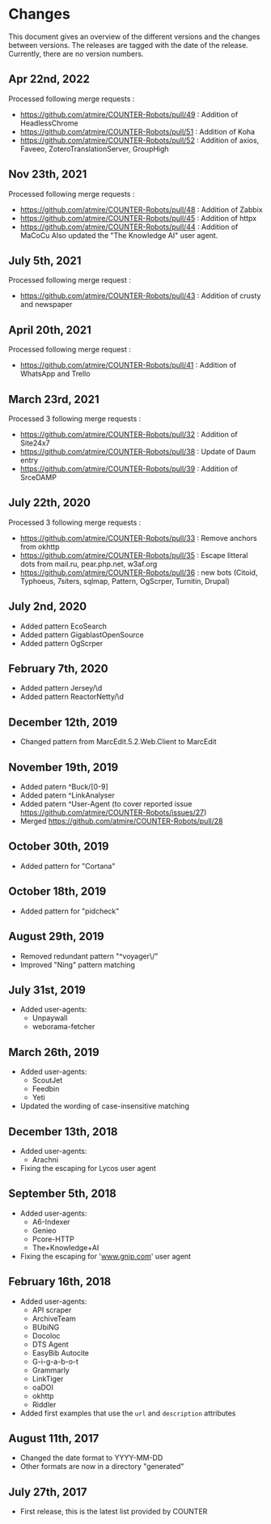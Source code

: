 # Changes
This document gives an overview of the different versions and the changes between versions.
The releases are tagged with the date of the release. Currently, there are no version numbers.

## Apr 22nd, 2022
Processed following merge requests :
- https://github.com/atmire/COUNTER-Robots/pull/49 : Addition of HeadlessChrome
- https://github.com/atmire/COUNTER-Robots/pull/51 : Addition of Koha
- https://github.com/atmire/COUNTER-Robots/pull/52 : Addition of axios, Faveeo, ZoteroTranslationServer, GroupHigh

## Nov 23th, 2021
Processed following merge requests :
- https://github.com/atmire/COUNTER-Robots/pull/48 : Addition of Zabbix
- https://github.com/atmire/COUNTER-Robots/pull/45 : Addition of httpx
- https://github.com/atmire/COUNTER-Robots/pull/44 : Addition of MaCoCu
Also updated the "The Knowledge AI" user agent.

## July 5th, 2021
Processed following merge request : 
- https://github.com/atmire/COUNTER-Robots/pull/43 : Addition of crusty and newspaper

## April 20th, 2021
Processed following merge request : 
- https://github.com/atmire/COUNTER-Robots/pull/41 : Addition of WhatsApp and Trello

## March 23rd, 2021
Processed 3 following merge requests :
- https://github.com/atmire/COUNTER-Robots/pull/32 : Addition of Site24x7
- https://github.com/atmire/COUNTER-Robots/pull/38 : Update of Daum entry
- https://github.com/atmire/COUNTER-Robots/pull/39 : Addition of SrceDAMP

## July 22th, 2020
Processed 3 following merge requests : 
- https://github.com/atmire/COUNTER-Robots/pull/33 : Remove anchors from okhttp
- https://github.com/atmire/COUNTER-Robots/pull/35 : Escape litteral dots from mail.ru, pear.php.net, w3af.org
- https://github.com/atmire/COUNTER-Robots/pull/36 : new bots (Citoid, Typhoeus, 7siters, sqlmap, Pattern, OgScrper, Turnitin, Drupal)

## July 2nd, 2020
- Added pattern EcoSearch
- Added pattern GigablastOpenSource
- Added pattern OgScrper

## February 7th, 2020
- Added pattern Jersey\/\d
- Added pattern ReactorNetty\/\d

## December 12th, 2019
- Changed pattern from MarcEdit.5.2.Web.Client to MarcEdit

## November 19th, 2019
- Added patern ^Buck/[0-9]
- Added patern ^LinkAnalyser
- Added patern ^User-Agent (to cover reported issue https://github.com/atmire/COUNTER-Robots/issues/27)
- Merged https://github.com/atmire/COUNTER-Robots/pull/28

## October 30th, 2019
- Added pattern for "Cortana"

## October 18th, 2019
- Added pattern for "pidcheck"

## August 29th, 2019
- Removed redundant pattern "^voyager\\/"
- Improved "Ning" pattern matching

## July 31st, 2019
- Added user-agents:
    - Unpaywall
    - weborama-fetcher

## March 26th, 2019
- Added user-agents:
    - ScoutJet
    - Feedbin
    - Yeti
- Updated the wording of case-insensitive matching

## December 13th, 2018
- Added user-agents:
    - Arachni
- Fixing the escaping for Lycos user agent

## September 5th, 2018
- Added user-agents:
    - A6-Indexer
    - Genieo
    - Pcore-HTTP
    - The+Knowledge+AI    
- Fixing the escaping for 'www.gnip.com' user agent

## February 16th, 2018
- Added user-agents:
    - API scraper
    - ArchiveTeam
    - BUbiNG
    - Docoloc
    - DTS Agent
    - EasyBib Autocite
    - G-i-g-a-b-o-t
    - Grammarly
    - LinkTiger
    - oaDOI
    - okhttp
    - Riddler
- Added first examples that use the `url` and `description` attributes

## August 11th, 2017
- Changed the date format to YYYY-MM-DD
- Other formats are now in a directory "generated"

## July 27th, 2017
- First release, this is the latest list provided by COUNTER
